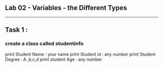## Lab 02 - Variables - the Different Types
___

## Task 1 :
### create a class called studentinfo
print Student Name : your name
print Student id : any number
print Student Degree : A ,b,c,d
print student Age : any number
